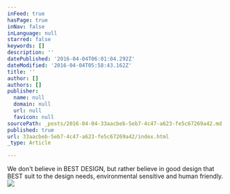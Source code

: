 ```yaml
---
inFeed: true
hasPage: true
inNav: false
inLanguage: null
starred: false
keywords: []
description: ''
datePublished: '2016-04-04T06:01:04.292Z'
dateModified: '2016-04-04T05:58:43.162Z'
title: ''
author: []
authors: []
publisher:
  name: null
  domain: null
  url: null
  favicon: null
sourcePath: _posts/2016-04-04-33aacbeb-5eb7-4c47-a623-fe5c67269a42.md
published: true
url: 33aacbeb-5eb7-4c47-a623-fe5c67269a42/index.html
_type: Article

---
```

We don't believe in BEST DESIGN, but rather believe in good design that BEST suit to the design needs, environmental sensitive and human friendly.
![](https://the-grid-user-content.s3-us-west-2.amazonaws.com/1565f17f-6142-4c99-aa86-501fb57826a8.jpg)